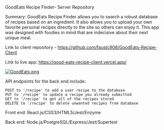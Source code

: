 GoodEats Recipe Finder- Server Repository

Summary: GoodEats Recipe Finder allows you to search a robust database of recipes based on an ingredient. It also allows you to upload your own favorite personal recipes directly to the site so others can enjoy it. This app was designed with foodies in mind that are indecisive about their next unique meal.

Link to client repository - https://github.com/faustc908/GoodEats-Recipe-Client

Link to live app: https://good-eats-recipe-client.vercel.app/

[![GoodEats.png](https://i.postimg.cc/xd0mLvQJ/GoodEats.png)](https://postimg.cc/mP5hsFtB)

API endpoints for the back end include:

    POST to '/recipe' to add a user recipe to the database
    PUT to '/recipe' to update a recipe you already submitted
    GET to '/recipe' to get all of the recipes stored
    DELETE to '/recipe' to delete unwanted recipes from database

Front end:
React.js/CSS3/HTML5/Jest/Enzyme

Back end:
Node.js/PostgreSQL/Express/Jest/Supertest
